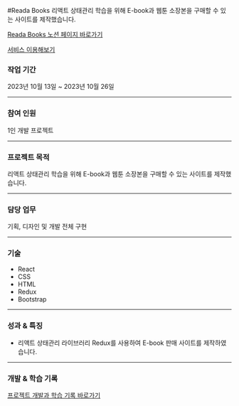 #Reada Books
리액트 상태관리 학습을 위해 E-book과 웹툰 소장본을 구매할 수 있는 사이트를 제작했습니다.

[Reada Books 노션 페이지 바로가기](https://jewel-woodpecker-781.notion.site/Reada-Books-1f4835cd00a24aecb705aca04a021d47)


[서비스 이용해보기](https://suhyunlee01.github.io/E-book_Shop/)

### 작업 기간

2023년 10월 13일 ~ 2023년 10월 26일

---

### 참여 인원

1인 개발 프로젝트

---

### 프로젝트 목적

리액트 상태관리 학습을 위해 E-book과 웹툰 소장본을 구매할 수 있는 사이트를 제작했습니다.

---

### 담당 업무

기획, 디자인 및 개발 전체 구현

---

### 기술

- React
- CSS
- HTML
- Redux
- Bootstrap

---

### 성과 & 특징

- 리액트 상태관리 라이브러리 Redux를 사용하여 E-book 판매 사이트를 제작하였습니다.

---

### 개발 & 학습 기록

[프로젝트 개발과 학습 기록 바로가기](https://jewel-woodpecker-781.notion.site/Reada-Books-1f4835cd00a24aecb705aca04a021d47)

